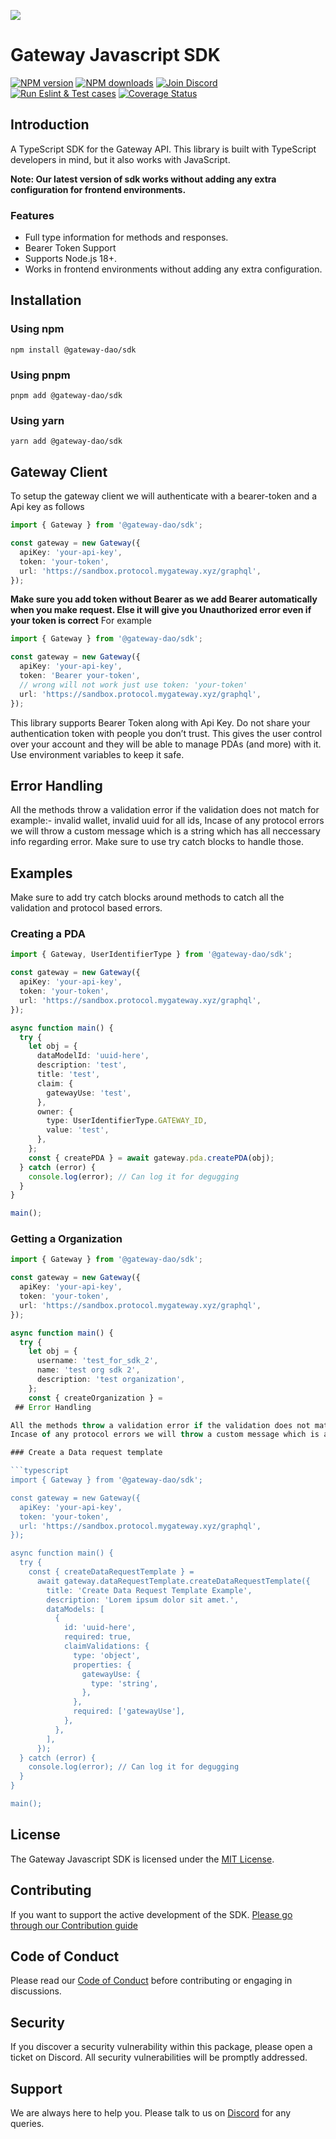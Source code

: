 ![](https://github.com/Gateway-DAO/network-ui/blob/develop/public/social.png)

# Gateway Javascript SDK

[![NPM version][npm-image]][npm-url]
[![NPM downloads][downloads-image]][downloads-url]
[![Join Discord][discord-image]][discord-url]
[![Run Eslint & Test cases](https://github.com/Gateway-DAO/gateway-js-sdk/actions/workflows/test.yaml/badge.svg)](https://github.com/Gateway-DAO/gateway-js-sdk/actions/workflows/test.yaml)
[![Coverage Status][codecov-image]][codecov-url]

## Introduction

A TypeScript SDK for the Gateway API. This library is built with TypeScript developers in mind, but it also works with JavaScript.

**Note: Our latest version of sdk works without adding any extra configuration for frontend environments.**

### Features

- Full type information for methods and responses.
- Bearer Token Support
- Supports Node.js 18+.
- Works in frontend environments without adding any extra configuration.

## Installation

### Using npm

```
npm install @gateway-dao/sdk
```

### Using pnpm

```
pnpm add @gateway-dao/sdk
```

### Using yarn

```
yarn add @gateway-dao/sdk
```

## Gateway Client

To setup the gateway client we will authenticate with a bearer-token and a Api key as follows

```typescript
import { Gateway } from '@gateway-dao/sdk';

const gateway = new Gateway({
  apiKey: 'your-api-key',
  token: 'your-token',
  url: 'https://sandbox.protocol.mygateway.xyz/graphql',
});
```

**Make sure you add token without Bearer as we add Bearer automatically when you make request. Else it will give you Unauthorized error even if your token is correct**
For example

```typescript
import { Gateway } from '@gateway-dao/sdk';

const gateway = new Gateway({
  apiKey: 'your-api-key',
  token: 'Bearer your-token',
  // wrong will not work just use token: 'your-token'
  url: 'https://sandbox.protocol.mygateway.xyz/graphql',
});
```

This library supports Bearer Token along with Api Key. Do not share your authentication token with people you don’t trust. This gives the user control over your account and they will be able to manage PDAs (and more) with it. Use environment variables to keep it safe.

## Error Handling

All the methods throw a validation error if the validation does not match for example:- invalid wallet, invalid uuid for all ids,
Incase of any protocol errors we will throw a custom message which is a string which has all neccessary info regarding error. Make sure to use try catch blocks to handle those.

## Examples

Make sure to add try catch blocks around methods to catch all the validation and protocol based errors.

### Creating a PDA

```typescript
import { Gateway, UserIdentifierType } from '@gateway-dao/sdk';

const gateway = new Gateway({
  apiKey: 'your-api-key',
  token: 'your-token',
  url: 'https://sandbox.protocol.mygateway.xyz/graphql',
});

async function main() {
  try {
    let obj = {
      dataModelId: 'uuid-here',
      description: 'test',
      title: 'test',
      claim: {
        gatewayUse: 'test',
      },
      owner: {
        type: UserIdentifierType.GATEWAY_ID,
        value: 'test',
      },
    };
    const { createPDA } = await gateway.pda.createPDA(obj);
  } catch (error) {
    console.log(error); // Can log it for degugging
  }
}

main();
```

### Getting a Organization

````typescript
import { Gateway } from '@gateway-dao/sdk';

const gateway = new Gateway({
  apiKey: 'your-api-key',
  token: 'your-token',
  url: 'https://sandbox.protocol.mygateway.xyz/graphql',
});

async function main() {
  try {
    let obj = {
      username: 'test_for_sdk_2',
      name: 'test org sdk 2',
      description: 'test organization',
    };
    const { createOrganization } =
 ## Error Handling

All the methods throw a validation error if the validation does not match for example:- invalid wallet, invalid uuid for all ids,
Incase of any protocol errors we will throw a custom message which is a string which has all neccessary info regarding error. Make sure to use try catch blocks to handle those.``

### Create a Data request template

```typescript
import { Gateway } from '@gateway-dao/sdk';

const gateway = new Gateway({
  apiKey: 'your-api-key',
  token: 'your-token',
  url: 'https://sandbox.protocol.mygateway.xyz/graphql',
});

async function main() {
  try {
    const { createDataRequestTemplate } =
      await gateway.dataRequestTemplate.createDataRequestTemplate({
        title: 'Create Data Request Template Example',
        description: 'Lorem ipsum dolor sit amet.',
        dataModels: [
          {
            id: 'uuid-here',
            required: true,
            claimValidations: {
              type: 'object',
              properties: {
                gatewayUse: {
                  type: 'string',
                },
              },
              required: ['gatewayUse'],
            },
          },
        ],
      });
  } catch (error) {
    console.log(error); // Can log it for degugging
  }
}

main();
````

## License

The Gateway Javascript SDK is licensed under the [MIT License](LICENSE).

## Contributing

If you want to support the active development of the SDK. [Please go through our Contribution guide](docs/CONTRIBUTING.md)

## Code of Conduct

Please read our [Code of Conduct](docs/CODE_OF_CONDUCT.md) before contributing or engaging in discussions.

## Security

If you discover a security vulnerability within this package, please open a ticket on Discord. All security vulnerabilities will be promptly addressed.

## Support

We are always here to help you. Please talk to us on [Discord](https://discord.gg/tgt3KjcHGs) for any queries.

[npm-image]: https://img.shields.io/npm/v/%40gateway-dao%2Fsdk.svg?style=flat
[npm-url]: https://www.npmjs.com/package/@gateway-dao/sdk
[downloads-image]: https://img.shields.io/npm/dm/%40gateway-dao%2Fsdk
[downloads-url]: https://www.npmjs.com/package/@gateway-dao/sdk
[codecov-image]: https://codecov.io/gh/Gateway-DAO/gateway-js-sdk/graph/badge.svg?token=8N92RFGZHI
[codecov-url]: https://codecov.io/gh/Gateway-DAO/gateway-js-sdk
[discord-image]: https://img.shields.io/discord/733027681184251937.svg?style=flat&label=Join%20Community&color=7289DA
[discord-url]: https://discord.gg/tgt3KjcHGs
